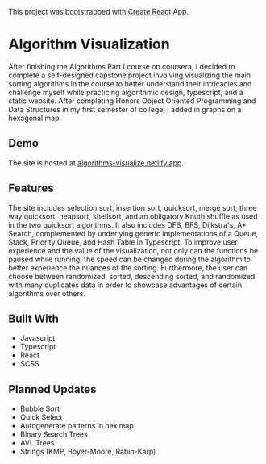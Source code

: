 This project was bootstrapped with [Create React App](https://github.com/facebook/create-react-app).

# Algorithm Visualization
After finishing the Algorithms Part I course on coursera, I decided to complete a self-designed capstone project involving visualizing the main sorting algorithms in the course to better understand their intricacies and challenge myself while practicing algorithmic design, typescript, and a static website. After completing Honors Object Oriented Programming and Data Structures in my first semester of college, I added in graphs on a hexagonal map.

## Demo
The site is hosted at <a href='https://algorithms-visualize.netlify.app'>algorithms-visualize.netlify.app</a>.

## Features
The site includes selection sort, insertion sort, quicksort, merge sort, three way quicksort, heapsort, shellsort, and an obligatory Knuth shuffle as used in the two quicksort algorithms. It also includes DFS, BFS, Dijkstra's, A* Search, complemented by underlying generic implementations of a Queue, Stack, Priority Queue, and Hash Table in Typescript. To improve user experience and the value of the visualization, not only can the functions be paused while running, the speed can be changed during the algorithm to better experience the nuances of the sorting. Furthermore, the user can choose between randomized, sorted, descending sorted, and randomized with many duplicates data in order to showcase advantages of certain algorithms over others.

## Built With
- Javascript
- Typescript
- React
- SCSS

## Planned Updates
- Bubble Sort
- Quick Select
- Autogenerate patterns in hex map
- Binary Search Trees 
- AVL Trees
- Strings (KMP, Boyer-Moore, Rabin-Karp)

